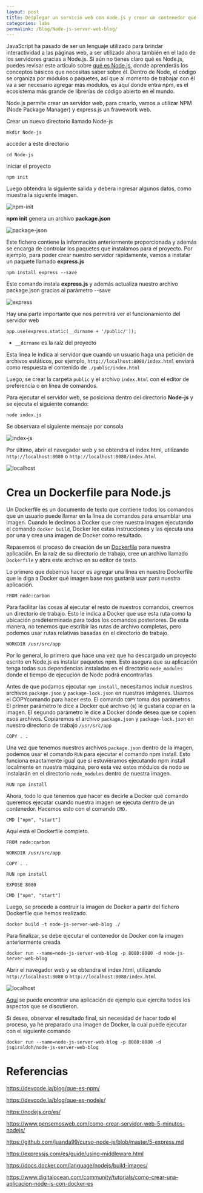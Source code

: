 ```yaml
---
layout: post
title: Desplegar un servicio web con node.js y crear un contenedor que despligue el servicio
categories: labs
permalink: /Blog/Node-js-server-web-blog/
---
```



JavaScript ha pasado de ser un lenguaje utilizado para brindar interactividad a las páginas web, a ser utilizado ahora también en el lado de los servidores gracias a Node.js. Si aún no tienes claro qué es Node.js, puedes revisar este artículo sobre [qué es Node.js](https://devcode.la/blog/que-es-nodejs/), donde aprenderás los conceptos básicos que necesitas saber sobre él. Dentro de Node, el código se organiza por módulos o paquetes, así que al momento de trabajar con él va a ser necesario agregar más módulos, es aquí donde entra npm, es el ecosistema más grande de librerías de código abierto en el mundo.

Node.js permite crear un servidor web, para crearlo, vamos a utilizar NPM (Node Package Manager) y express.js un frawework web.

Crear un nuevo directorio llamado Node-js

```
mkdir Node-js
```

acceder a este directorio

```
cd Node-js
```

iniciar el proyecto

```
npm init
```

Luego obtendra la siguiente salida y debera ingresar algunos datos, como muestra la siguiente imagen.

<img src="{{ site.baseurl }}/images/img-Node-js-server-web-blog/npm-init.png" title="npm-init" name="npm-init"/><br>

**npm init** genera un archivo **package.json**

<img src="{{ site.baseurl }}/images/img-Node-js-server-web-blog/package-json.png" title="package-json" name="package-json"/><br>

Este fichero contiene la información anteriormente proporcionada y además se encarga de controlar los paquetes que instalamos para el proyecto. Por ejemplo, para poder crear nuestro servidor rápidamente, vamos a instalar un paquete llamado **express.js**

```
npm install express --save
```

Este comando instala **express.js** y además actualiza nuestro archivo package.json gracias al parámetro --save

<img src="{{ site.baseurl }}/images/img-Node-js-server-web-blog/express.png" title="express" name="express"/><br>

Hay una parte importante que nos permitirá ver el funcionamiento del servidor web

```
app.use(express.static(__dirname + '/public/'));
```

* ```__dirname``` es la raíz del proyecto

Esta línea le indica al servidor que cuando un usuario haga una petición de archivos estáticos, por ejemplo, ```http://localhost:8080/index.html``` enviará como respuesta el contenido de ```./public/index.html```

Luego, se crear la carpeta ```public``` y el archivo ```index.html``` con el editor de preferencia o en línea de comandos.

Para ejecutar el servidor web, se posiciona dentro del directorio **Node-js** y se ejecuta el siguiente comando:

```
node index.js
```

Se observara el siguiente mensaje por consola

<img src="{{ site.baseurl }}/images/img-Node-js-server-web-blog/index-js.png" title="index-js" name="index-js"/><br>

Por último, abrir el navegador web y se obtendra el index.html, utilizando ```http://localhost:8080``` o ```http://localhost:8080/index.html```

<img src="{{ site.baseurl }}/images/img-Node-js-server-web-blog/localhost.png" title="localhost" name="localhost"/><br>

Crea un Dockerfile para Node.js
===

Un Dockerfile es un documento de texto que contiene todos los comandos que un usuario puede llamar en la línea de comandos para ensamblar una imagen. Cuando le decimos a Docker que cree nuestra imagen ejecutando el comando ```docker build```, Docker lee estas instrucciones y las ejecuta una por una y crea una imagen de Docker como resultado.

Repasemos el proceso de creación de un [Dockerfile](https://jsgiraldoh.io/Blog/Dockerfile) para nuestra aplicación. En la raíz de su directorio de trabajo, cree un archivo llamado ```Dockerfile``` y abra este archivo en su editor de texto.

Lo primero que debemos hacer es agregar una línea en nuestro Dockerfile que le diga a Docker qué imagen base nos gustaría usar para nuestra aplicación.

```
FROM node:carbon
```

Para facilitar las cosas al ejecutar el resto de nuestros comandos, creemos un directorio de trabajo. Esto le indica a Docker que use esta ruta como la ubicación predeterminada para todos los comandos posteriores. De esta manera, no tenemos que escribir las rutas de archivo completas, pero podemos usar rutas relativas basadas en el directorio de trabajo.

```
WORKDIR /usr/src/app
```

Por lo general, lo primero que hace una vez que ha descargado un proyecto escrito en Node.js es instalar paquetes npm. Esto asegura que su aplicación tenga todas sus dependencias instaladas en el directorio ```node_modules``` donde el tiempo de ejecución de Node podrá encontrarlas.

Antes de que podamos ejecutar ```npm install```, necesitamos incluir nuestros archivos ```package.json``` y ```package-lock.json``` en nuestras imágenes. Usamos el COPYcomando para hacer esto. El comando ```COPY``` toma dos parámetros. El primer parámetro le dice a Docker qué archivo (s) le gustaría copiar en la imagen. El segundo parámetro le dice a Docker dónde desea que se copien esos archivos. Copiaremos el archivo ```package.json``` y ```package-lock.json``` en nuestro directorio de trabajo ```/usr/src/app```

```
COPY . .
```

Una vez que tenemos nuestros archivos ```package.json``` dentro de la imagen, podemos usar el comando ```RUN``` para ejecutar el comando npm install. Esto funciona exactamente igual que si estuviéramos ejecutando npm install localmente en nuestra máquina, pero esta vez estos módulos de nodo se instalarán en el directorio ```node_modules``` dentro de nuestra imagen.

```
RUN npm install
```

Ahora, todo lo que tenemos que hacer es decirle a Docker qué comando queremos ejecutar cuando nuestra imagen se ejecuta dentro de un contenedor. Hacemos esto con el comando ```CMD.```

```
CMD ["npm", "start"]
```

Aquí está el Dockerfile completo.

```
FROM node:carbon

WORKDIR /usr/src/app

COPY . .

RUN npm install

EXPOSE 8080

CMD ["npm", "start"]
```

Luego, se procede a contruir la imagen de Docker a partir del fichero Dockerfile que hemos realizado.

```
docker build -t node-js-server-web-blog ./
```

Para finalizar, se debe ejecutar el contenedor de Docker con la imagen anteriormente creada.

```
docker run --name=node-js-server-web-blog -p 8080:8080 -d node-js-server-web-blog
```

Abrir el navegador web y se obtendra el index.html, utilizando ```http://localhost:8080``` o ```http://localhost:8080/index.html```

<img src="{{ site.baseurl }}/images/img-Node-js-server-web-blog/localhost.png" title="localhost" name="localhost"/><br>

[Aquí](https://github.com/jsgiraldoh/Node-js-server-web-blog.git) se puede encontrar una aplicación de ejemplo que ejercita todos los aspectos que se discutieron.

Si desea, observar el resultado final, sin necesidad de hacer todo el proceso, ya he preparado una imagen de Docker, la cual puede ejecutar con el siguiente comando

```
docker run --name=node-js-server-web-blog -p 8080:8080 -d jsgiraldoh/node-js-server-web-blog
```

# Referencias

https://devcode.la/blog/que-es-npm/

https://devcode.la/blog/que-es-nodejs/

https://nodejs.org/es/

https://www.pensemosweb.com/como-crear-servidor-web-5-minutos-nodejs/

https://github.com/juanda99/curso-node-js/blob/master/5-express.md

https://expressjs.com/es/guide/using-middleware.html

https://docs.docker.com/language/nodejs/build-images/

https://www.digitalocean.com/community/tutorials/como-crear-una-aplicacion-node-js-con-docker-es
